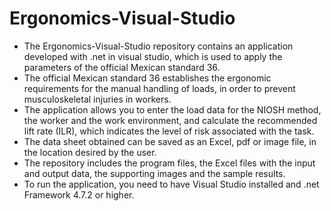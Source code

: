 # Ergonomics-Visual-Studio

- The Ergonomics-Visual-Studio repository contains an application developed with .net in visual studio, which is used to apply the parameters of the official Mexican standard 36.
- The official Mexican standard 36 establishes the ergonomic requirements for the manual handling of loads, in order to prevent musculoskeletal injuries in workers.
- The application allows you to enter the load data for the NIOSH method, the worker and the work environment, and calculate the recommended lift rate (ILR), which indicates the level of risk associated with the task.
- The data sheet obtained can be saved as an Excel, pdf or image file, in the location desired by the user.
- The repository includes the program files, the Excel files with the input and output data, the supporting images and the sample results.
- To run the application, you need to have Visual Studio installed and .net Framework 4.7.2 or higher.
